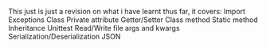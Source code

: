 This just is just a revision on what i have learnt thus far, it covers:
Import
Exceptions
Class
Private attribute
Getter/Setter
Class method
Static method
Inheritance
Unittest
Read/Write file
args and kwargs
Serialization/Deserialization
JSON
